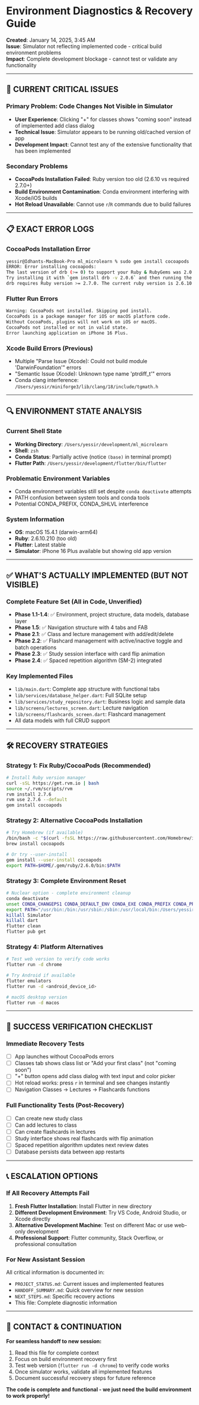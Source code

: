 # Environment Diagnostics & Recovery Guide

**Created**: January 14, 2025, 3:45 AM  
**Issue**: Simulator not reflecting implemented code - critical build environment problems  
**Impact**: Complete development blockage - cannot test or validate any functionality

---

## 🚨 CURRENT CRITICAL ISSUES

### Primary Problem: Code Changes Not Visible in Simulator
- **User Experience**: Clicking "+" for classes shows "coming soon" instead of implemented add class dialog
- **Technical Issue**: Simulator appears to be running old/cached version of app
- **Development Impact**: Cannot test any of the extensive functionality that has been implemented

### Secondary Problems
- **CocoaPods Installation Failed**: Ruby version too old (2.6.10 vs required 2.7.0+)
- **Build Environment Contamination**: Conda environment interfering with Xcode/iOS builds
- **Hot Reload Unavailable**: Cannot use `r`/`R` commands due to build failures

---

## 📋 EXACT ERROR LOGS

### CocoaPods Installation Error
```bash
yessir@Idhants-MacBook-Pro ml_microlearn % sudo gem install cocoapods
ERROR: Error installing cocoapods:
The last version of drb (>= 0) to support your Ruby & RubyGems was 2.0.6. 
Try installing it with `gem install drb -v 2.0.6` and then running the current command again
drb requires Ruby version >= 2.7.0. The current ruby version is 2.6.10.210.
```

### Flutter Run Errors
```bash
Warning: CocoaPods not installed. Skipping pod install.
CocoaPods is a package manager for iOS or macOS platform code.
Without CocoaPods, plugins will not work on iOS or macOS.
CocoaPods not installed or not in valid state.
Error launching application on iPhone 16 Plus.
```

### Xcode Build Errors (Previous)
- Multiple "Parse Issue (Xcode): Could not build module 'DarwinFoundation'" errors
- "Semantic Issue (Xcode): Unknown type name 'ptrdiff_t'" errors
- Conda clang interference: `/Users/yessir/miniforge3/lib/clang/18/include/tgmath.h`

---

## 🔍 ENVIRONMENT STATE ANALYSIS

### Current Shell State
- **Working Directory**: `/Users/yessir/development/ml_microlearn`
- **Shell**: `zsh`
- **Conda Status**: Partially active (notice `(base)` in terminal prompt)
- **Flutter Path**: `/Users/yessir/development/flutter/bin/flutter`

### Problematic Environment Variables
- Conda environment variables still set despite `conda deactivate` attempts
- PATH confusion between system tools and conda tools
- Potential CONDA_PREFIX, CONDA_SHLVL interference

### System Information
- **OS**: macOS 15.4.1 (darwin-arm64)
- **Ruby**: 2.6.10.210 (too old)
- **Flutter**: Latest stable
- **Simulator**: iPhone 16 Plus available but showing old app version

---

## ✅ WHAT'S ACTUALLY IMPLEMENTED (BUT NOT VISIBLE)

### Complete Feature Set (All in Code, Unverified)
- **Phase 1.1-1.4**: ✅ Environment, project structure, data models, database layer
- **Phase 1.5**: ✅ Navigation structure with 4 tabs and FAB
- **Phase 2.1**: ✅ Class and lecture management with add/edit/delete
- **Phase 2.2**: ✅ Flashcard management with active/inactive toggle and batch operations
- **Phase 2.3**: ✅ Study session interface with card flip animation
- **Phase 2.4**: ✅ Spaced repetition algorithm (SM-2) integrated

### Key Implemented Files
- `lib/main.dart`: Complete app structure with functional tabs
- `lib/services/database_helper.dart`: Full SQLite setup
- `lib/services/study_repository.dart`: Business logic and sample data
- `lib/screens/lectures_screen.dart`: Lecture navigation
- `lib/screens/flashcards_screen.dart`: Flashcard management
- All data models with full CRUD support

---

## 🛠️ RECOVERY STRATEGIES

### Strategy 1: Fix Ruby/CocoaPods (Recommended)
```bash
# Install Ruby version manager
curl -sSL https://get.rvm.io | bash
source ~/.rvm/scripts/rvm
rvm install 2.7.6
rvm use 2.7.6 --default
gem install cocoapods
```

### Strategy 2: Alternative CocoaPods Installation
```bash
# Try Homebrew (if available)
/bin/bash -c "$(curl -fsSL https://raw.githubusercontent.com/Homebrew/install/HEAD/install.sh)"
brew install cocoapods

# Or try --user-install
gem install --user-install cocoapods
export PATH=$HOME/.gem/ruby/2.6.0/bin:$PATH
```

### Strategy 3: Complete Environment Reset
```bash
# Nuclear option - complete environment cleanup
conda deactivate
unset CONDA_CHANGEPS1 CONDA_DEFAULT_ENV CONDA_EXE CONDA_PREFIX CONDA_PROMPT_MODIFIER CONDA_PYTHON_EXE CONDA_SHLVL
export PATH="/usr/bin:/bin:/usr/sbin:/sbin:/usr/local/bin:/Users/yessir/development/flutter/bin"
killall Simulator
killall dart
flutter clean
flutter pub get
```

### Strategy 4: Platform Alternatives
```bash
# Test web version to verify code works
flutter run -d chrome

# Try Android if available  
flutter emulators
flutter run -d <android_device_id>

# macOS desktop version
flutter run -d macos
```

---

## 🎯 SUCCESS VERIFICATION CHECKLIST

### Immediate Recovery Tests
- [ ] App launches without CocoaPods errors
- [ ] Classes tab shows class list or "Add your first class" (not "coming soon")
- [ ] "+" button opens add class dialog with text input and color picker
- [ ] Hot reload works: press `r` in terminal and see changes instantly
- [ ] Navigation Classes → Lectures → Flashcards functions

### Full Functionality Tests (Post-Recovery)
- [ ] Can create new study class
- [ ] Can add lectures to class
- [ ] Can create flashcards in lectures
- [ ] Study interface shows real flashcards with flip animation
- [ ] Spaced repetition algorithm updates next review dates
- [ ] Database persists data between app restarts

---

## 📞 ESCALATION OPTIONS

### If All Recovery Attempts Fail
1. **Fresh Flutter Installation**: Install Flutter in new directory
2. **Different Development Environment**: Try VS Code, Android Studio, or Xcode directly
3. **Alternative Development Machine**: Test on different Mac or use web-only development
4. **Professional Support**: Flutter community, Stack Overflow, or professional consultation

### For New Assistant Session
All critical information is documented in:
- `PROJECT_STATUS.md`: Current issues and implemented features
- `HANDOFF_SUMMARY.md`: Quick overview for new session
- `NEXT_STEPS.md`: Specific recovery actions
- This file: Complete diagnostic information

---

## 📱 CONTACT & CONTINUATION

**For seamless handoff to new session:**
1. Read this file for complete context
2. Focus on build environment recovery first
3. Test web version (`flutter run -d chrome`) to verify code works
4. Once simulator works, validate all implemented features
5. Document successful recovery steps for future reference

**The code is complete and functional - we just need the build environment to work properly!**